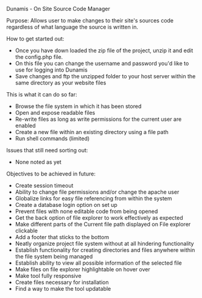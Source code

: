 Dunamis - On Site Source Code Manager

Purpose:
Allows user to make changes to their site's sources code regardless of what language the source is written in.


How to get started out:
* Once you have down loaded the zip file of the project, unzip it and edit the config.php file.
* On this file you can change the username and password you'd like to use for logging into Dunamis
* Save changes and ftp the unzipped folder to your host server within the same directory as your website files


This is what it can do so far:
* Browse the file system in which it has been stored
* Open and expose readable files
* Re-write files as long as write permissions for the current user are enabled
* Create a new file within an existing directory using a file path
* Run shell commands (limited)


Issues that still need sorting out:
* None noted as yet


Objectives to be achieved in future:
* Create session timeout
* Ability to change file permissions and/or change the apache user
* Globalize links for easy file referencing from within the system
* Create a database login option on set up
* Prevent files with none editable code from being opened
* Get the back option of file explorer to work effectively as expected
* Make different parts of the Current file path displayed on File explorer clickable
* Add a footer that sticks to the bottom
* Neatly organize project file system without at all hindering functionality
* Establish functionality for creating directories and files anywhere within the file system being managed
* Establish ability to view all possible information of the selected file
* Make files on file explorer highlightable on hover over
* Make tool fully responsive
* Create files necessary for installation
* Find a way to make the tool updatable